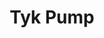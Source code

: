 ---
title: Tyk Pump
project-url: https://github.com/TykTechnologies/tyk-pump
logo:
  logofile: redis.svg
  orientation: vertical
shipping-summary:
  data-source: Redis
shipping-tags:
  - log-shipper
---